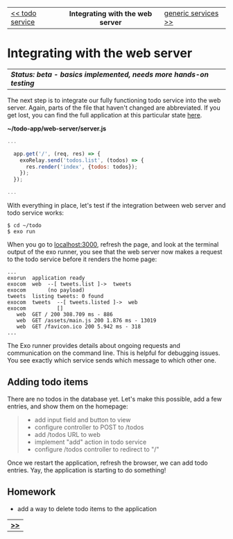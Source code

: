 <table>
  <tr>
    <td><a href="11_todo_service.md">&lt;&lt; todo service</a></td>
    <th>Integrating with the web server</th>
    <td><a href="13_generic_services.md">generic services &gt;&gt;</a></td>
  </tr>
</table>


# Integrating with the web server

<table>
  <tr>
    <td>
      <b><i>
        Status: beta - basics implemented, needs more hands-on testing
      </i></b>
    </td>
  </tr>
</table>

The next step is to integrate our fully functioning todo service into the web server.
Again, parts of the file that haven't changed are abbreviated.
If you get lost, you can find the full application at this particular state [here]().

__~/todo-app/web-server/server.js__

```javascript
...

  app.get('/', (req, res) => {
    exoRelay.send('todos.list', (todos) => {
      res.render('index', {todos: todos});
    });
  });

...
```

With everything in place,
let's test if the integration between web server and todo service works:

```
$ cd ~/todo
$ exo run
```

When you go to [localhost:3000](http://localhost:3000),
refresh the page,
and look at the terminal output of the exo runner,
you see that the web server now makes a request to the todo service
before it renders the home page:

```
...
exorun  application ready
exocom  web  --[ tweets.list ]->  tweets
exocom       (no payload)
tweets  listing tweets: 0 found
exocom  tweets  --[ tweets.listed ]->  web
exocom          []
   web  GET / 200 308.709 ms - 886
   web  GET /assets/main.js 200 1.876 ms - 13019
   web  GET /favicon.ico 200 5.942 ms - 318
...
```

The Exo runner provides details about ongoing requests and communication
on the command line.
This is helpful for debugging issues.
You see exactly which service sends which message to which other one.


## Adding todo items

There are no todos in the database yet.
Let's make this possible, add a few entries, and show them on the homepage:

> * add input field and button to view
> * configure controller to POST to /todos
> * add /todos URL to web
> * implement "add" action in todo service
> * configure /todos controller to redirect to "/"

Once we restart the application,
refresh the browser,
we can add todo entries.
Yay, the application is starting to do something!


## Homework

* add a way to delete todo items to the application



<table>
  <tr>
    <td><a href="13_generic_services.md"><b>&gt;&gt;</b></a></td>
  </tr>
</table>
